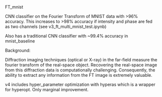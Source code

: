 FT_mnist

CNN classifier on the Fourier Transform of MNIST data with >96% accuracy. This increases to >98% accuracy if intensity and phase are fed as two channels (see v3_ft_multi_mnist_test.ipynb)

Also has a traditional CNN classifier with ~99.4% accuracy in mnist_baseline

Background:

Diffraction imaging techniques (optical or X-ray) in the far-field measure the fourier transform of the real-space object. Recovering  the real-space image from this diffraction data is computationally challenging. Consequently, the ability to extract any information from the FT image is extremely valuable.

v4 includes hyper_parameter optimization with hyperas which is a wrapper for hyperopt. Only marginal improvement.
